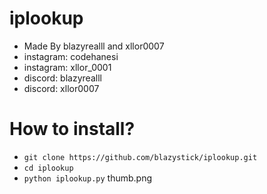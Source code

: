 # iplookup
- Made By blazyrealll and xllor0007
- instagram: codehanesi
- instagram: xllor_0001
- discord: blazyrealll
- discord: xllor0007

# How to install?
- ```git clone https://github.com/blazystick/iplookup.git```
- ```cd iplookup```
- ```python iplookup.py```
thumb.png
